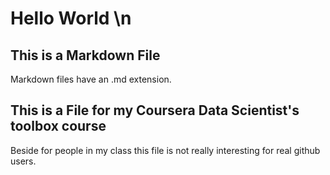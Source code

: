 # Hello World \n
## This is a Markdown File
Markdown files have an .md extension.
## This is a File for my Coursera Data Scientist's toolbox course
Beside for people in my class this file is not really interesting for real github users.
